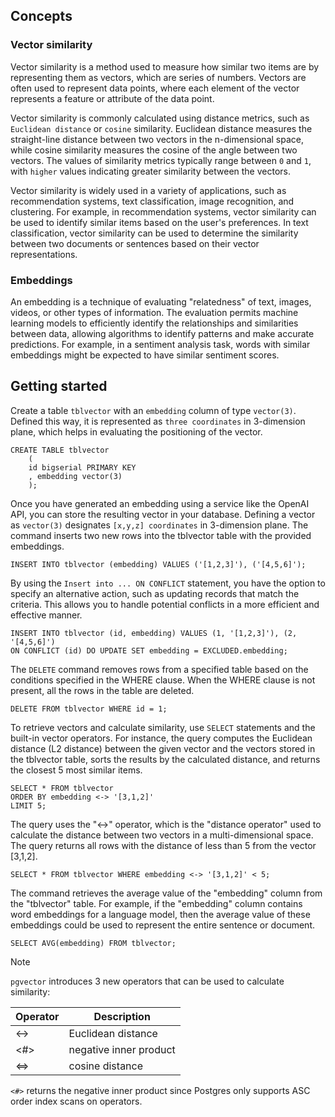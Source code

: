 ## Concepts
### Vector similarity

Vector similarity is a method used to measure how similar two items are by representing them as vectors, which are series of numbers. Vectors are often used to represent data points, where each element of the vector represents a feature or attribute of the data point. 

Vector similarity is commonly calculated using distance metrics, such as `Euclidean distance` or `cosine` similarity. Euclidean distance measures the straight-line distance between two vectors in the n-dimensional space, while cosine similarity measures the cosine of the angle between two vectors. The values of similarity metrics typically range between `0` and `1`, with `higher` values indicating greater similarity between the vectors.

Vector similarity is widely used in a variety of applications, such as recommendation systems, text classification, image recognition, and clustering. For example, in recommendation systems, vector similarity can be used to identify similar items based on the user's preferences. In text classification, vector similarity can be used to determine the similarity between two documents or sentences based on their vector representations.

### Embeddings

An embedding is a technique of evaluating "relatedness" of text, images, videos, or other types of information. The evaluation permits machine learning models to efficiently identify the relationships and similarities between data, allowing algorithms to identify patterns and make accurate predictions. For example, in a sentiment analysis task, words with similar embeddings might be expected to have similar sentiment scores.

## Getting started

Create a table `tblvector` with an `embedding` column of type `vector(3)`. Defined this way, it is represented as `three coordinates` in 3-dimension plane, which helps in evaluating the positioning of the vector.

```postgresql
CREATE TABLE tblvector 
    (
    id bigserial PRIMARY KEY
    , embedding vector(3)
    );
```

Once you have generated an embedding using a service like the OpenAI API, you can store the resulting vector in your database. Defining a vector as `vector(3)` designates `[x,y,z] coordinates` in 3-dimension plane. The command inserts two new rows into the tblvector table with the provided embeddings.

```postgresql
INSERT INTO tblvector (embedding) VALUES ('[1,2,3]'), ('[4,5,6]');
```

By using the `Insert into ... ON CONFLICT` statement, you have the option to specify an alternative action, such as updating records that match the criteria. This allows you to handle potential conflicts in a more efficient and effective manner.

```postgresql
INSERT INTO tblvector (id, embedding) VALUES (1, '[1,2,3]'), (2, '[4,5,6]')
ON CONFLICT (id) DO UPDATE SET embedding = EXCLUDED.embedding;
```

The `DELETE` command removes rows from a specified table based on the conditions specified in the WHERE clause. When the WHERE clause is not present, all the rows in the table are deleted.

```postgresql
DELETE FROM tblvector WHERE id = 1;
```

To retrieve vectors and calculate similarity, use `SELECT` statements and the built-in vector operators. For instance, the query computes the Euclidean distance (L2 distance) between the given vector and the vectors stored in the tblvector table, sorts the results by the calculated distance, and returns the closest 5 most similar items.

```postgresql
SELECT * FROM tblvector 
ORDER BY embedding <-> '[3,1,2]' 
LIMIT 5;
```

The query uses the "<->" operator, which is the "distance operator" used to calculate the distance between two vectors in a multi-dimensional space. The query returns all rows with the distance of less than 5 from the vector [3,1,2].

```postgresql
SELECT * FROM tblvector WHERE embedding <-> '[3,1,2]' < 5;
```

The command retrieves the average value of the "embedding" column from the "tblvector" table. For example, if the "embedding" column contains word embeddings for a language model, then the average value of these embeddings could be used to represent the entire sentence or document.

```postgresql
SELECT AVG(embedding) FROM tblvector;
```

> [!NOTE]
> `pgvector` introduces 3 new operators that can be used to calculate similarity:
>
> |   Operator   |   Description              |
> |--------------|----------------------------|
> | <->          | Euclidean distance         |
> | <#>          | negative inner product     |
> | <=>          | cosine distance            |
>
> `<#>` returns the negative inner product since Postgres only supports ASC order index scans on operators.